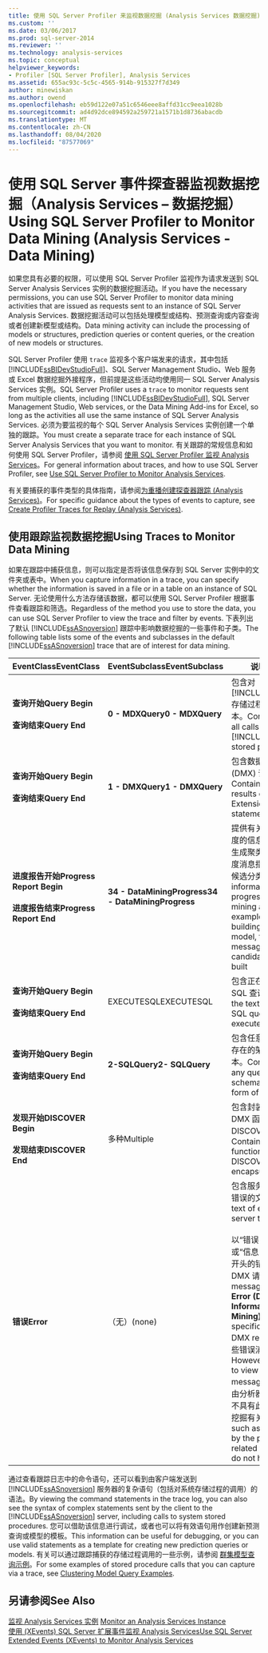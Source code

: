 ```yaml
---
title: 使用 SQL Server Profiler 来监视数据挖掘 (Analysis Services 数据挖掘) |Microsoft Docs
ms.custom: ''
ms.date: 03/06/2017
ms.prod: sql-server-2014
ms.reviewer: ''
ms.technology: analysis-services
ms.topic: conceptual
helpviewer_keywords:
- Profiler [SQL Server Profiler], Analysis Services
ms.assetid: 655ac93c-5c5c-4565-914b-915327f7d349
author: minewiskan
ms.author: owend
ms.openlocfilehash: eb59d122e07a51c6546eee8affd31cc9eea1028b
ms.sourcegitcommit: ad4d92dce894592a259721a1571b1d8736abacdb
ms.translationtype: MT
ms.contentlocale: zh-CN
ms.lasthandoff: 08/04/2020
ms.locfileid: "87577069"
---
```

# <a name="using-sql-server-profiler-to-monitor-data-mining-analysis-services---data-mining"></a><span data-ttu-id="65afa-102">使用 SQL Server 事件探查器监视数据挖掘（Analysis Services – 数据挖掘）</span><span class="sxs-lookup"><span data-stu-id="65afa-102">Using SQL Server Profiler to Monitor Data Mining (Analysis Services - Data Mining)</span></span>
  <span data-ttu-id="65afa-103">如果您具有必要的权限，可以使用 SQL Server Profiler 监视作为请求发送到 SQL Server Analysis Services 实例的数据挖掘活动。</span><span class="sxs-lookup"><span data-stu-id="65afa-103">If you have the necessary permissions, you can use SQL Server Profiler to monitor data mining activities that are issued as requests sent to an instance of SQL Server Analysis Services.</span></span> <span data-ttu-id="65afa-104">数据挖掘活动可以包括处理模型或结构、预测查询或内容查询或者创建新模型或结构。</span><span class="sxs-lookup"><span data-stu-id="65afa-104">Data mining activity can include the processing of models or structures, prediction queries or content queries, or the creation of new models or structures.</span></span>  
  
 <span data-ttu-id="65afa-105">SQL Server Profiler 使用 `trace` 监视多个客户端发来的请求，其中包括 [!INCLUDE[ssBIDevStudioFull](../../includes/ssbidevstudiofull-md.md)]、SQL Server Management Studio、Web 服务或 Excel 数据挖掘外接程序，但前提是这些活动均使用同一 SQL Server Analysis Services 实例。</span><span class="sxs-lookup"><span data-stu-id="65afa-105">SQL Server Profiler uses a `trace` to monitor requests sent from multiple clients, including [!INCLUDE[ssBIDevStudioFull](../../includes/ssbidevstudiofull-md.md)], SQL Server Management Studio, Web services, or the Data Mining Add-ins for Excel, so long as the activities all use the same instance of SQL Server Analysis Services.</span></span> <span data-ttu-id="65afa-106">必须为要监视的每个 SQL Server Analysis Services 实例创建一个单独的跟踪。</span><span class="sxs-lookup"><span data-stu-id="65afa-106">You must create a separate trace for each instance of SQL Server Analysis Services that you want to monitor.</span></span> <span data-ttu-id="65afa-107">有关跟踪的常规信息和如何使用 SQL Server Profiler，请参阅 [使用 SQL Server Profiler 监视 Analysis Services](../instances/use-sql-server-profiler-to-monitor-analysis-services.md)。</span><span class="sxs-lookup"><span data-stu-id="65afa-107">For general information about traces, and how to use SQL Server Profiler, see [Use SQL Server Profiler to Monitor Analysis Services](../instances/use-sql-server-profiler-to-monitor-analysis-services.md).</span></span>  
  
 <span data-ttu-id="65afa-108">有关要捕获的事件类型的具体指南，请参阅[为重播创建探查器跟踪 (Analysis Services)](../instances/create-profiler-traces-for-replay-analysis-services.md)。</span><span class="sxs-lookup"><span data-stu-id="65afa-108">For specific guidance about the types of events to capture, see [Create Profiler Traces for Replay &#40;Analysis Services&#41;](../instances/create-profiler-traces-for-replay-analysis-services.md).</span></span>  
  
## <a name="using-traces-to-monitor-data-mining"></a><span data-ttu-id="65afa-109">使用跟踪监视数据挖掘</span><span class="sxs-lookup"><span data-stu-id="65afa-109">Using Traces to Monitor Data Mining</span></span>  
 <span data-ttu-id="65afa-110">如果在跟踪中捕获信息，则可以指定是否将该信息保存到 SQL Server 实例中的文件夹或表中。</span><span class="sxs-lookup"><span data-stu-id="65afa-110">When you capture information in a trace, you can specify whether the information is saved in a file or in a table on an instance of SQL Server.</span></span> <span data-ttu-id="65afa-111">无论使用什么方法存储该数据，都可以使用 SQL Server Profiler 根据事件查看跟踪和筛选。</span><span class="sxs-lookup"><span data-stu-id="65afa-111">Regardless of the method you use to store the data, you can use SQL Server Profiler to view the trace and filter by events.</span></span> <span data-ttu-id="65afa-112">下表列出了默认 [!INCLUDE[ssASnoversion](../../includes/ssasnoversion-md.md)] 跟踪中影响数据挖掘的一些事件和子类。</span><span class="sxs-lookup"><span data-stu-id="65afa-112">The following table lists some of the events and subclasses in the default [!INCLUDE[ssASnoversion](../../includes/ssasnoversion-md.md)] trace that are of interest for data mining.</span></span>  
  
|<span data-ttu-id="65afa-113">EventClass</span><span class="sxs-lookup"><span data-stu-id="65afa-113">EventClass</span></span>|<span data-ttu-id="65afa-114">EventSubclass</span><span class="sxs-lookup"><span data-stu-id="65afa-114">EventSubclass</span></span>|<span data-ttu-id="65afa-115">说明</span><span class="sxs-lookup"><span data-stu-id="65afa-115">Description</span></span>|  
|----------------|-------------------|-----------------|  
|<span data-ttu-id="65afa-116">**查询开始**</span><span class="sxs-lookup"><span data-stu-id="65afa-116">**Query Begin**</span></span><br /><br /> <span data-ttu-id="65afa-117">**查询结束**</span><span class="sxs-lookup"><span data-stu-id="65afa-117">**Query End**</span></span>|<span data-ttu-id="65afa-118">**0 - MDXQuery**</span><span class="sxs-lookup"><span data-stu-id="65afa-118">**0 - MDXQuery**</span></span>|<span data-ttu-id="65afa-119">包含对 [!INCLUDE[ssASnoversion](../../includes/ssasnoversion-md.md)] 存储过程的所有调用的文本。</span><span class="sxs-lookup"><span data-stu-id="65afa-119">Contains the text of all calls to [!INCLUDE[ssASnoversion](../../includes/ssasnoversion-md.md)] stored procedures.</span></span>|  
|<span data-ttu-id="65afa-120">**查询开始**</span><span class="sxs-lookup"><span data-stu-id="65afa-120">**Query Begin**</span></span><br /><br /> <span data-ttu-id="65afa-121">**查询结束**</span><span class="sxs-lookup"><span data-stu-id="65afa-121">**Query End**</span></span>|<span data-ttu-id="65afa-122">**1 - DMXQuery**</span><span class="sxs-lookup"><span data-stu-id="65afa-122">**1 - DMXQuery**</span></span>|<span data-ttu-id="65afa-123">包含数据挖掘扩展插件 (DMX) 语句的文本和结果。</span><span class="sxs-lookup"><span data-stu-id="65afa-123">Contains the text and results of Data Mining Extensions (DMX) statements.</span></span>|  
|<span data-ttu-id="65afa-124">**进度报告开始**</span><span class="sxs-lookup"><span data-stu-id="65afa-124">**Progress Report Begin**</span></span><br /><br /> <span data-ttu-id="65afa-125">**进度报告结束**</span><span class="sxs-lookup"><span data-stu-id="65afa-125">**Progress Report End**</span></span>|<span data-ttu-id="65afa-126">**34 - DataMiningProgress**</span><span class="sxs-lookup"><span data-stu-id="65afa-126">**34 - DataMiningProgress**</span></span>|<span data-ttu-id="65afa-127">提供有关数据挖掘算法的进度的信息：例如，如果正在生成聚类分析模型，则此进度消息指出正在生成哪一个候选分类。</span><span class="sxs-lookup"><span data-stu-id="65afa-127">Provides information about the progress of the data mining algorithm: for example, if you are building a clustering model, the progress message tells you which candidate cluster is being built</span></span>|  
|<span data-ttu-id="65afa-128">**查询开始**</span><span class="sxs-lookup"><span data-stu-id="65afa-128">**Query Begin**</span></span><br /><br /> <span data-ttu-id="65afa-129">**查询结束**</span><span class="sxs-lookup"><span data-stu-id="65afa-129">**Query End**</span></span>|<span data-ttu-id="65afa-130">EXECUTESQL</span><span class="sxs-lookup"><span data-stu-id="65afa-130">EXECUTESQL</span></span>|<span data-ttu-id="65afa-131">包含正在执行的 Transact-SQL 查询的文本</span><span class="sxs-lookup"><span data-stu-id="65afa-131">Contains the text of the Transact-SQL query that is being executed</span></span>|  
|<span data-ttu-id="65afa-132">**查询开始**</span><span class="sxs-lookup"><span data-stu-id="65afa-132">**Query Begin**</span></span><br /><br /> <span data-ttu-id="65afa-133">**查询结束**</span><span class="sxs-lookup"><span data-stu-id="65afa-133">**Query End**</span></span>|<span data-ttu-id="65afa-134">**2-SQLQuery**</span><span class="sxs-lookup"><span data-stu-id="65afa-134">**2- SQLQuery**</span></span>|<span data-ttu-id="65afa-135">包含任意针对以系统表形式存在的架构行集的查询的文本。</span><span class="sxs-lookup"><span data-stu-id="65afa-135">Contains the text of any queries against the schema rowsets in the form of system tables.</span></span>|  
|<span data-ttu-id="65afa-136">**发现开始**</span><span class="sxs-lookup"><span data-stu-id="65afa-136">**DISCOVER Begin**</span></span><br /><br /> <span data-ttu-id="65afa-137">**发现结束**</span><span class="sxs-lookup"><span data-stu-id="65afa-137">**DISCOVER End**</span></span>|<span data-ttu-id="65afa-138">多种</span><span class="sxs-lookup"><span data-stu-id="65afa-138">Multiple</span></span>|<span data-ttu-id="65afa-139">包含封装在 XMLA 中的 DMX 函数调用或 DISCOVER 语句的文本。</span><span class="sxs-lookup"><span data-stu-id="65afa-139">Contains the text of DMX function calls or DISCOVER statements, encapsulated in XMLA.</span></span>|  
|<span data-ttu-id="65afa-140">**错误**</span><span class="sxs-lookup"><span data-stu-id="65afa-140">**Error**</span></span>|<span data-ttu-id="65afa-141">（无）</span><span class="sxs-lookup"><span data-stu-id="65afa-141">(none)</span></span>|<span data-ttu-id="65afa-142">包含服务器发送到客户端的错误的文本。</span><span class="sxs-lookup"><span data-stu-id="65afa-142">Contains the text of errors sent by the server to the client.</span></span><br /><br /> <span data-ttu-id="65afa-143">以“错误(数据挖掘):”\*\*\*\* 或“信息(数据挖掘):”\*\*\*\* 开头的错误消息专门在响应 DMX 请求时生成。</span><span class="sxs-lookup"><span data-stu-id="65afa-143">Error messages prefaced with **Error (Data Mining):** or **Informational (Data Mining):** are generated specifically in response to DMX requests.</span></span> <span data-ttu-id="65afa-144">但只查看这些错误消息是不够的。</span><span class="sxs-lookup"><span data-stu-id="65afa-144">However, it not sufficient to view only these error messages.</span></span> <span data-ttu-id="65afa-145">其他错误（例如由分析器生成的错误）虽然不具有此前缀，但也与数据挖掘有关。</span><span class="sxs-lookup"><span data-stu-id="65afa-145">Other errors, such as those generated by the parser, may be related to data mining but do not have this prefix.</span></span>|  
  
 <span data-ttu-id="65afa-146">通过查看跟踪日志中的命令语句，还可以看到由客户端发送到 [!INCLUDE[ssASnoversion](../../includes/ssasnoversion-md.md)] 服务器的复杂语句（包括对系统存储过程的调用）的语法。</span><span class="sxs-lookup"><span data-stu-id="65afa-146">By viewing the command statements in the trace log, you can also see the syntax of complex statements sent by the client to the [!INCLUDE[ssASnoversion](../../includes/ssasnoversion-md.md)] server, including calls to system stored procedures.</span></span> <span data-ttu-id="65afa-147">您可以借助该信息进行调试，或者也可以将有效语句用作创建新预测查询或模型的模板。</span><span class="sxs-lookup"><span data-stu-id="65afa-147">This information can be useful for debugging, or you can use valid statements as a template for creating new prediction queries or models.</span></span> <span data-ttu-id="65afa-148">有关可以通过跟踪捕获的存储过程调用的一些示例，请参阅 [群集模型查询示例](clustering-model-query-examples.md)。</span><span class="sxs-lookup"><span data-stu-id="65afa-148">For some examples of stored procedure calls that you can capture via a trace, see [Clustering Model Query Examples](clustering-model-query-examples.md).</span></span>  
  
## <a name="see-also"></a><span data-ttu-id="65afa-149">另请参阅</span><span class="sxs-lookup"><span data-stu-id="65afa-149">See Also</span></span>  
 <span data-ttu-id="65afa-150">[监视 Analysis Services 实例](../instances/monitor-an-analysis-services-instance.md) </span><span class="sxs-lookup"><span data-stu-id="65afa-150">[Monitor an Analysis Services Instance](../instances/monitor-an-analysis-services-instance.md) </span></span>  
 [<span data-ttu-id="65afa-151">使用 &#40;XEvents&#41; SQL Server 扩展事件监视 Analysis Services</span><span class="sxs-lookup"><span data-stu-id="65afa-151">Use SQL Server Extended Events &#40;XEvents&#41; to Monitor Analysis Services</span></span>](../instances/monitor-analysis-services-with-sql-server-extended-events.md)  
  
  
